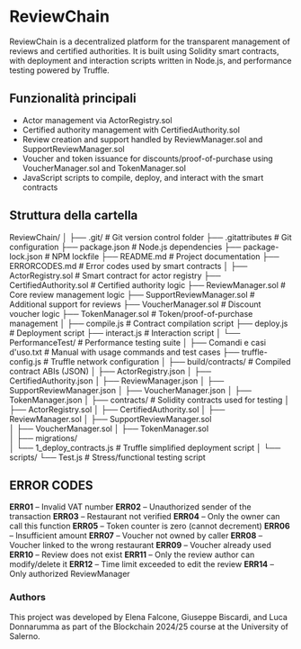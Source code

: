 # ReviewChain
ReviewChain is a decentralized platform for the transparent management of reviews and certified authorities.
It is built using Solidity smart contracts, with deployment and interaction scripts written in Node.js, and performance testing powered by Truffle.

## Funzionalità principali
- Actor management via ActorRegistry.sol
- Certified authority management with CertifiedAuthority.sol
- Review creation and support handled by ReviewManager.sol and SupportReviewManager.sol
- Voucher and token issuance for discounts/proof-of-purchase using VoucherManager.sol and TokenManager.sol
- JavaScript scripts to compile, deploy, and interact with the smart contracts


## Struttura della cartella
ReviewChain/
│
├── .git/                         # Git version control folder
├── .gitattributes                # Git configuration
├── package.json                  # Node.js dependencies
├── package-lock.json             # NPM lockfile
├── README.md                     # Project documentation
├── ERRORCODES.md                 # Error codes used by smart contracts
│
├── ActorRegistry.sol             # Smart contract for actor registry
├── CertifiedAuthority.sol        # Certified authority logic
├── ReviewManager.sol             # Core review management logic
├── SupportReviewManager.sol      # Additional support for reviews
├── VoucherManager.sol            # Discount voucher logic
├── TokenManager.sol              # Token/proof-of-purchase management
│
├── compile.js                    # Contract compilation script
├── deploy.js                     # Deployment script
├── interact.js                   # Interaction script
│
└── PerformanceTest/              # Performance testing suite
    │
    ├── Comandi e casi d'uso.txt       # Manual with usage commands and test cases
    ├── truffle-config.js              # Truffle network configuration
    │
    ├── build/contracts/               # Compiled contract ABIs (JSON)
    │   ├── ActorRegistry.json
    │   ├── CertifiedAuthority.json
    │   ├── ReviewManager.json
    │   ├── SupportReviewManager.json
    │   ├── VoucherManager.json
    │   ├── TokenManager.json
    │
    ├── contracts/                     # Solidity contracts used for testing
    │   ├── ActorRegistry.sol
    │   ├── CertifiedAuthority.sol
    │   ├── ReviewManager.sol 
    │   ├── SupportReviewManager.sol    
    │   ├── VoucherManager.sol
    │   ├── TokenManager.sol  
    │
    ├── migrations/                           
    │   └── 1_deploy_contracts.js      # Truffle simplified deployment script
    │
    └── scripts/
        └── Test.js                    # Stress/functional testing script


## ERROR CODES
**ERR01** – Invalid VAT number
**ERR02** – Unauthorized sender of the transaction
**ERR03** – Restaurant not verified
**ERR04** – Only the owner can call this function
**ERR05** – Token counter is zero (cannot decrement)
**ERR06** – Insufficient amount
**ERR07** – Voucher not owned by caller
**ERR08** – Voucher linked to the wrong restaurant
**ERR09** – Voucher already used
**ERR10** – Review does not exist
**ERR11** – Only the review author can modify/delete it
**ERR12** – Time limit exceeded to edit the review
**ERR14** – Only authorized ReviewManager

### Authors
This project was developed by Elena Falcone, Giuseppe Biscardi, and Luca Donnarumma
as part of the Blockchain 2024/25 course at the University of Salerno.
